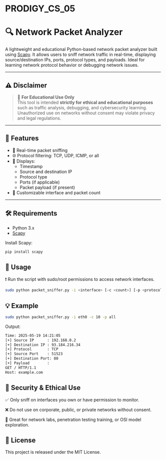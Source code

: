 # PRODIGY_CS_05
# 🔍 Network Packet Analyzer

A lightweight and educational Python-based network packet analyzer built using [Scapy](https://scapy.net). It allows users to sniff network traffic in real-time, displaying source/destination IPs, ports, protocol types, and payloads. Ideal for learning network protocol behavior or debugging network issues.

---

## ⚠️ Disclaimer

> 🚨 **For Educational Use Only**  
This tool is intended **strictly for ethical and educational purposes** such as traffic analysis, debugging, and cybersecurity learning. Unauthorized use on networks without consent may violate privacy and legal regulations.

---

## 📌 Features

- 📡 Real-time packet sniffing
- 🌐 Protocol filtering: TCP, UDP, ICMP, or all
- 🧾 Displays:
  - Timestamp
  - Source and destination IP
  - Protocol type
  - Ports (if applicable)
  - Packet payload (if present)
- 🎯 Customizable interface and packet count

---

## 🛠️ Requirements

- Python 3.x
- [Scapy](https://scapy.net)

Install Scapy:

```bash
pip install scapy
```
## 🚀 Usage
❗ Run the script with sudo/root permissions to access network interfaces.

```bash
sudo python packet_sniffer.py -i <interface> [-c <count>] [-p <protocol>]
```
## 💡 Example
```bash
sudo python packet_sniffer.py -i eth0 -c 10 -p all
```
Output:
```bash
Time: 2025-05-19 14:21:05
[+] Source IP      : 192.168.0.2
[+] Destination IP : 93.184.216.34
[+] Protocol       : TCP
[+] Source Port    : 51523
[+] Destination Port: 80
[+] Payload        :
GET / HTTP/1.1
Host: example.com
```

## 🔐 Security & Ethical Use
✅ Only sniff on interfaces you own or have permission to monitor.

❌ Do not use on corporate, public, or private networks without consent.

🧠 Great for network labs, penetration testing training, or OSI model exploration.

## 📄 License
This project is released under the MIT License.
